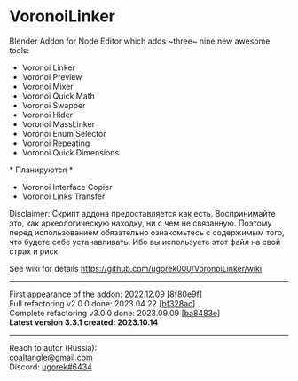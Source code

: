 # VoronoiLinker
Blender Addon for Node Editor which adds ~three~ nine new awesome tools:
* Voronoi Linker
* Voronoi Preview
* Voronoi Mixer
* Voronoi Quick Math
* Voronoi Swapper
* Voronoi Hider
* Voronoi MassLinker
* Voronoi Enum Selector
* Voronoi Repeating
* Voronoi Quick Dimensions

\* Планируются \*
* Voronoi Interface Copier
* Voronoi Links Transfer

Disclaimer: Скрипт аддона предоставляется как есть. Воспринимайте это, как археологическую находку, ни с чем не связанную. Поэтому перед использованием обязательно ознакомьтесь с содержимым того, что будете себе устанавливать. Ибо вы используете этот файл на свой страх и риск.

See wiki for details https://github.com/ugorek000/VoronoiLinker/wiki

----------------------
First appearance of the addon: 2022.12.09 [[8f80e9f](https://github.com/ugorek000/VoronoiLinker/commit/8f80e9f687b5de0aff86edfae0e5e50abfc85920)]  
Full refactoring v2.0.0 done: 2023.04.22 [[bf328ac](https://github.com/ugorek000/VoronoiLinker/commit/bf328ac72d817ad16d92566403c45f8a19cf5251)]  
Complete refactoring v3.0.0 done: 2023.09.09 [[ba8483e](https://github.com/ugorek000/VoronoiLinker/commit/ba8483e33abe948e6453f6e6f4d286dad2d394fb)]  
**Latest version 3.3.1 created: 2023.10.14**

----------------------
Reach to autor (Russia):  
coaltangle@gmail.com  
Discord: [ugorek#6434](https://discordapp.com/users/275627322424688651)
